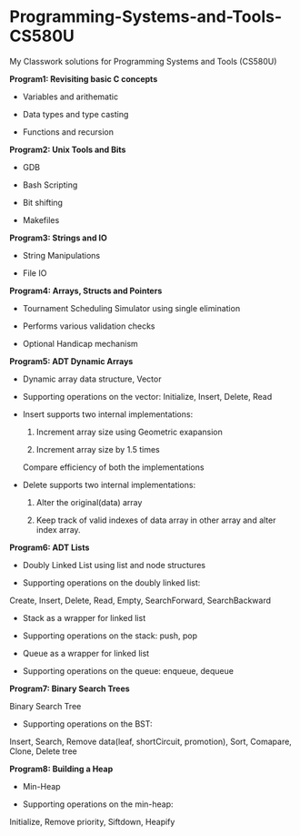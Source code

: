 # Programming-Systems-and-Tools-CS580U
My Classwork solutions for Programming Systems and Tools (CS580U) 

**Program1: Revisiting basic C concepts**

- Variables and arithematic

- Data types and type casting

- Functions and recursion

**Program2: Unix Tools and Bits**

- GDB

- Bash Scripting

- Bit shifting

- Makefiles

**Program3: Strings and IO**

- String Manipulations

- File IO

**Program4: Arrays, Structs and Pointers**

- Tournament Scheduling Simulator using single elimination

- Performs various validation checks

- Optional Handicap mechanism

**Program5: ADT Dynamic Arrays**

- Dynamic array data structure, Vector

- Supporting operations on the vector: Initialize, Insert, Delete, Read

- Insert supports two internal implementations:

	1. Increment array size using Geometric exapansion
	
	2. Increment array size by 1.5 times
	
	Compare efficiency of both the implementations
	
- Delete supports two internal implementations:

	1. Alter the original(data) array
	
	2. Keep track of valid indexes of data array in other array and alter index array.

**Program6: ADT Lists**

- Doubly Linked List using list and node structures

- Supporting operations on the doubly linked list: 

Create, Insert, Delete, Read, Empty, SearchForward, SearchBackward

- Stack as a wrapper for linked list

- Supporting operations on  the stack: push, pop

- Queue as a wrapper for linked list

- Supporting operations on the queue: enqueue, dequeue

**Program7: Binary Search Trees**

Binary Search Tree

- Supporting operations on the BST: 

Insert, Search, Remove data(leaf, shortCircuit, promotion), Sort, Comapare, Clone, Delete tree

**Program8: Building a Heap**

- Min-Heap

- Supporting operations on the min-heap:

Initialize, Remove priority, Siftdown, Heapify
